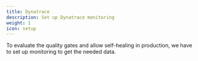 ```yaml
---
title: Dynatrace
description: Set up Dynatrace monitoring
weight: 1
icon: setup
---
```


To evaluate the quality gates and allow self-healing in production, we have to set up monitoring to get the needed data.
